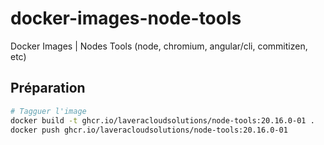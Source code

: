 # docker-images-node-tools

Docker Images | Nodes Tools (node, chromium, angular/cli, commitizen, etc)

## Préparation

```bash
# Tagguer l'image
docker build -t ghcr.io/laveracloudsolutions/node-tools:20.16.0-01 .
docker push ghcr.io/laveracloudsolutions/node-tools:20.16.0-01
```
